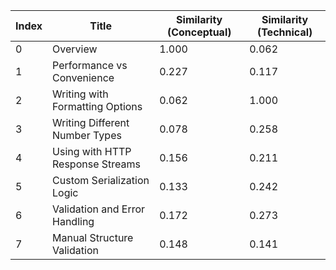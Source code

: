 | Index | Title | Similarity (Conceptual) | Similarity (Technical) |
|-------|-------|-------------------------|------------------------|
| 0 | Overview | 1.000 | 0.062 |
| 1 | Performance vs Convenience | 0.227 | 0.117 |
| 2 | Writing with Formatting Options | 0.062 | 1.000 |
| 3 | Writing Different Number Types | 0.078 | 0.258 |
| 4 | Using with HTTP Response Streams | 0.156 | 0.211 |
| 5 | Custom Serialization Logic | 0.133 | 0.242 |
| 6 | Validation and Error Handling | 0.172 | 0.273 |
| 7 | Manual Structure Validation | 0.148 | 0.141 |
